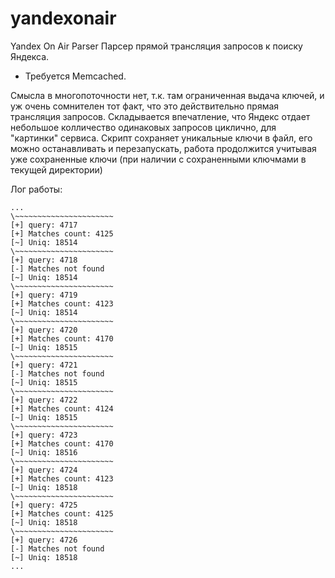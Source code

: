 yandexonair
===========

Yandex On Air Parser
Парсер прямой трансляция запросов к поиску Яндекса.
* Требуется Memcached. 

Смысла в многопоточности нет, т.к. там ограниченная выдача ключей, и уж очень сомнителен тот факт, что это действительно прямая трансляция запросов. Складывается впечатление, что Яндекс отдает небольшое колличество одинаковых запросов циклично, для "картинки" сервиса. 
Скрипт сохраняет уникальные ключи в файл, его можно останавливать и перезапускать, работа продолжится учитывая уже сохраненные ключи (при наличии с сохраненными ключмами в текущей директории) 

Лог работы:
~~~~~~~~~~~~~~~~~~~~~~
...
\~~~~~~~~~~~~~~~~~~~~~~
[+] query: 4717
[+] Matches count: 4125
[~] Uniq: 18514
\~~~~~~~~~~~~~~~~~~~~~~
[+] query: 4718
[-] Matches not found
[~] Uniq: 18514
\~~~~~~~~~~~~~~~~~~~~~~
[+] query: 4719
[+] Matches count: 4123
[~] Uniq: 18514
\~~~~~~~~~~~~~~~~~~~~~~
[+] query: 4720
[+] Matches count: 4170
[~] Uniq: 18515
\~~~~~~~~~~~~~~~~~~~~~~
[+] query: 4721
[-] Matches not found
[~] Uniq: 18515
\~~~~~~~~~~~~~~~~~~~~~~
[+] query: 4722
[+] Matches count: 4124
[~] Uniq: 18515
\~~~~~~~~~~~~~~~~~~~~~~
[+] query: 4723
[+] Matches count: 4170
[~] Uniq: 18516
\~~~~~~~~~~~~~~~~~~~~~~
[+] query: 4724
[+] Matches count: 4123
[~] Uniq: 18518
\~~~~~~~~~~~~~~~~~~~~~~
[+] query: 4725
[+] Matches count: 4125
[~] Uniq: 18518
\~~~~~~~~~~~~~~~~~~~~~~
[+] query: 4726
[-] Matches not found
[~] Uniq: 18518
...
~~~~~~~~~~~~~~~~~~~~~~
